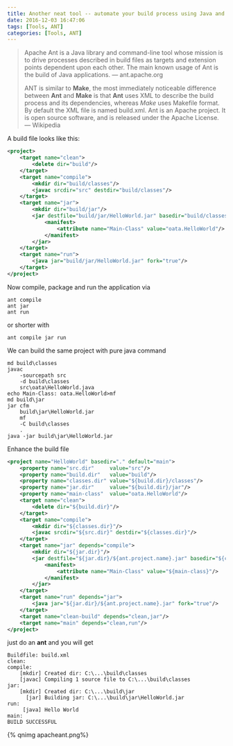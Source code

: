 ```yaml
---
title: Another neat tool -- automate your build process using Java and Ant
date: 2016-12-03 16:47:06
tags: [Tools, ANT]
categories: [Tools, ANT]
---
```


> Apache Ant is a Java library and command-line tool whose mission is to drive processes described in build files as targets and extension points dependent upon each other. The main known usage of Ant is the build of Java applications. — ant.apache.org
> 
> ANT is similar to **Make**, the most immediately noticeable difference between **Ant** and **Make** is that **Ant** uses XML to describe the build process and its dependencies, whereas *Make* uses Makefile format. By default the XML file is named build.xml. Ant is an Apache project. It is open source software, and is released under the Apache License. — Wikipedia

A build file looks like this:

```xml
<project>
    <target name="clean">
        <delete dir="build"/>
    </target>
    <target name="compile">
        <mkdir dir="build/classes"/>
        <javac srcdir="src" destdir="build/classes"/>
    </target>
    <target name="jar">
        <mkdir dir="build/jar"/>
        <jar destfile="build/jar/HelloWorld.jar" basedir="build/classes">
            <manifest>
                <attribute name="Main-Class" value="oata.HelloWorld"/>
            </manifest>
        </jar>
    </target>
    <target name="run">
        <java jar="build/jar/HelloWorld.jar" fork="true"/>
    </target>
</project>
```

Now compile, package and run the application via

```
ant compile
ant jar
ant run
```
or shorter with
```
ant compile jar run
```
We can build the same project with pure java command
```
md build\classes
javac
    -sourcepath src
    -d build\classes
    src\oata\HelloWorld.java
echo Main-Class: oata.HelloWorld>mf
md build\jar
jar cfm
    build\jar\HelloWorld.jar
    mf
    -C build\classes
    .
java -jar build\jar\HelloWorld.jar
```
Enhance the build file
```xml
<project name="HelloWorld" basedir="." default="main">
    <property name="src.dir"     value="src"/>
    <property name="build.dir"   value="build"/>
    <property name="classes.dir" value="${build.dir}/classes"/>
    <property name="jar.dir"     value="${build.dir}/jar"/>
    <property name="main-class"  value="oata.HelloWorld"/>
    <target name="clean">
        <delete dir="${build.dir}"/>
    </target>
    <target name="compile">
        <mkdir dir="${classes.dir}"/>
        <javac srcdir="${src.dir}" destdir="${classes.dir}"/>
    </target>
    <target name="jar" depends="compile">
        <mkdir dir="${jar.dir}"/>
        <jar destfile="${jar.dir}/${ant.project.name}.jar" basedir="${classes.dir}">
            <manifest>
                <attribute name="Main-Class" value="${main-class}"/>
            </manifest>
        </jar>
    </target>
    <target name="run" depends="jar">
        <java jar="${jar.dir}/${ant.project.name}.jar" fork="true"/>
    </target>
    <target name="clean-build" depends="clean,jar"/>
    <target name="main" depends="clean,run"/>
</project>
```
just do an **ant** and you will get
```
Buildfile: build.xml
clean:
compile:
    [mkdir] Created dir: C:\...\build\classes
    [javac] Compiling 1 source file to C:\...\build\classes
jar:
    [mkdir] Created dir: C:\...\build\jar
      [jar] Building jar: C:\...\build\jar\HelloWorld.jar
run:
     [java] Hello World
main:
BUILD SUCCESSFUL
```

{% qnimg apacheant.png%}
